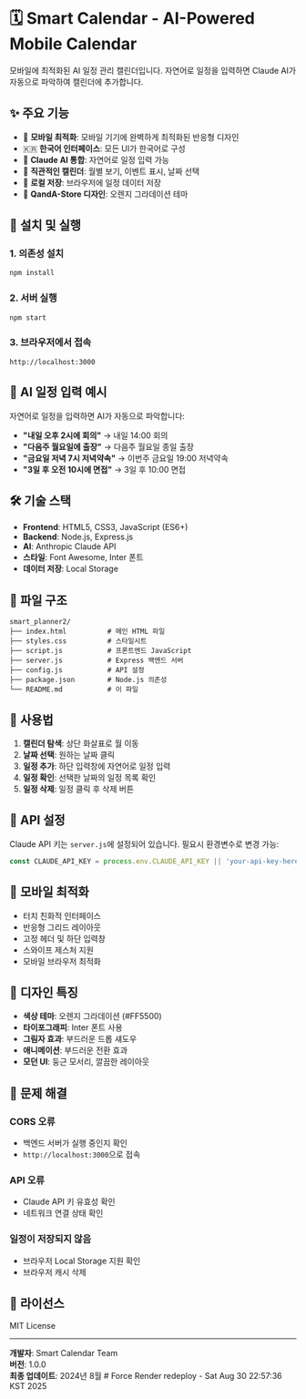 # 🗓️ Smart Calendar - AI-Powered Mobile Calendar

모바일에 최적화된 AI 일정 관리 캘린더입니다. 자연어로 일정을 입력하면 Claude AI가 자동으로 파악하여 캘린더에 추가합니다.

## ✨ 주요 기능

- 📱 **모바일 최적화**: 모바일 기기에 완벽하게 최적화된 반응형 디자인
- 🇰🇷 **한국어 인터페이스**: 모든 UI가 한국어로 구성
- 🤖 **Claude AI 통합**: 자연어로 일정 입력 가능
- 📅 **직관적인 캘린더**: 월별 보기, 이벤트 표시, 날짜 선택
- 💾 **로컬 저장**: 브라우저에 일정 데이터 저장
- 🎨 **QandA-Store 디자인**: 오렌지 그라데이션 테마

## 🚀 설치 및 실행

### 1. 의존성 설치
```bash
npm install
```

### 2. 서버 실행
```bash
npm start
```

### 3. 브라우저에서 접속
```
http://localhost:3000
```

## 💬 AI 일정 입력 예시

자연어로 일정을 입력하면 AI가 자동으로 파악합니다:

- **"내일 오후 2시에 회의"** → 내일 14:00 회의
- **"다음주 월요일에 출장"** → 다음주 월요일 종일 출장
- **"금요일 저녁 7시 저녁약속"** → 이번주 금요일 19:00 저녁약속
- **"3일 후 오전 10시에 면접"** → 3일 후 10:00 면접

## 🛠️ 기술 스택

- **Frontend**: HTML5, CSS3, JavaScript (ES6+)
- **Backend**: Node.js, Express.js
- **AI**: Anthropic Claude API
- **스타일**: Font Awesome, Inter 폰트
- **데이터 저장**: Local Storage

## 📁 파일 구조

```
smart_planner2/
├── index.html          # 메인 HTML 파일
├── styles.css          # 스타일시트
├── script.js           # 프론트엔드 JavaScript
├── server.js           # Express 백엔드 서버
├── config.js           # API 설정
├── package.json        # Node.js 의존성
└── README.md           # 이 파일
```

## 🎯 사용법

1. **캘린더 탐색**: 상단 화살표로 월 이동
2. **날짜 선택**: 원하는 날짜 클릭
3. **일정 추가**: 하단 입력창에 자연어로 일정 입력
4. **일정 확인**: 선택한 날짜의 일정 목록 확인
5. **일정 삭제**: 일정 클릭 후 삭제 버튼

## 🔧 API 설정

Claude API 키는 `server.js`에 설정되어 있습니다. 필요시 환경변수로 변경 가능:

```javascript
const CLAUDE_API_KEY = process.env.CLAUDE_API_KEY || 'your-api-key-here';
```

## 📱 모바일 최적화

- 터치 친화적 인터페이스
- 반응형 그리드 레이아웃
- 고정 헤더 및 하단 입력창
- 스와이프 제스처 지원
- 모바일 브라우저 최적화

## 🎨 디자인 특징

- **색상 테마**: 오렌지 그라데이션 (#FF5500)
- **타이포그래피**: Inter 폰트 사용
- **그림자 효과**: 부드러운 드롭 섀도우
- **애니메이션**: 부드러운 전환 효과
- **모던 UI**: 둥근 모서리, 깔끔한 레이아웃

## 🚨 문제 해결

### CORS 오류
- 백엔드 서버가 실행 중인지 확인
- `http://localhost:3000`으로 접속

### API 오류
- Claude API 키 유효성 확인
- 네트워크 연결 상태 확인

### 일정이 저장되지 않음
- 브라우저 Local Storage 지원 확인
- 브라우저 캐시 삭제

## 📄 라이선스

MIT License

---

**개발자**: Smart Calendar Team  
**버전**: 1.0.0  
**최종 업데이트**: 2024년 8월 # Force Render redeploy - Sat Aug 30 22:57:36 KST 2025
